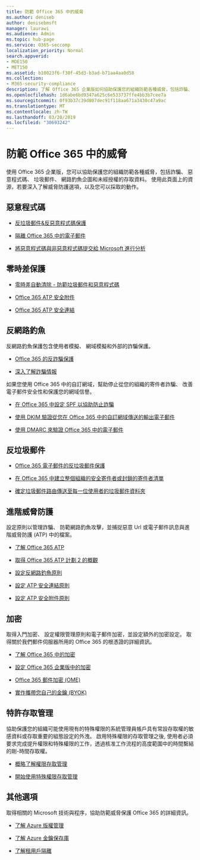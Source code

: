 ```yaml
---
title: 防範 Office 365 中的威脅
ms.author: deniseb
author: denisebmsft
manager: laurawi
ms.audience: Admin
ms.topic: hub-page
ms.service: O365-seccomp
localization_priority: Normal
search.appverid:
- MOE150
- MET150
ms.assetid: b10023f6-f30f-45d3-b3ad-b71aa4aa0d58
ms.collection:
- M365-security-compliance
description: 了解 Office 365 企業版如何協助保護您的組織防範各種威脅，包括詐騙、 惡意程式碼、 垃圾郵件、 網路釣魚企圖和未經授權的存取資料。
ms.openlocfilehash: 1d6abe6bd9347a625c6e533737ffe4bb3b7cee7a
ms.sourcegitcommit: 0f93b37c39d807dec91f118aa671a3430c47a9ac
ms.translationtype: MT
ms.contentlocale: zh-TW
ms.lasthandoff: 03/20/2019
ms.locfileid: "30693242"
---
```

# <a name="protect-against-threats-in-office-365"></a>防範 Office 365 中的威脅

使用 Office 365 企業版，您可以協助保護您的組織防範各種威脅，包括詐騙、 惡意程式碼、 垃圾郵件、 網路釣魚企圖和未經授權的存取資料。 使用此頁面上的資源，若要深入了解威脅防護選項，以及您可以採取的動作。

## <a name="malware"></a>惡意程式碼

- [反垃圾郵件&amp;反惡意程式碼保護](anti-spam-and-anti-malware-protection.md)
    
- [隔離 Office 365 中的電子郵件](quarantine-email-messages.md)
    
- [將惡意程式碼與非惡意程式碼提交給 Microsoft 進行分析](submitting-malware-and-non-malware-to-microsoft-for-analysis.md)

## <a name="zero-day-protection"></a>零時差保護

- [零時差自動清除 - 防範垃圾郵件和惡意程式碼](zero-hour-auto-purge.md)

- [Office 365 ATP 安全附件](atp-safe-attachments.md)

- [Office 365 ATP 安全連結](atp-safe-links.md)

## <a name="anti-phishing"></a>反網路釣魚

反網路釣魚保護包含使用者模擬、 網域模擬和外部的詐騙保護。 

- [Office 365 的反詐騙保護](anti-spoofing-protection.md)

- [深入了解詐騙情報](learn-about-spoof-intelligence.md)

如果您使用 Office 365 中的自訂網域，幫助停止從您的組織的寄件者詐騙、 改善電子郵件安全性和保護您的網域信譽。
  
- [在 Office 365 中設定 SPF 以協助防止詐騙](set-up-spf-in-office-365-to-help-prevent-spoofing.md)
    
- [使用 DKIM 驗證從您在 Office 365 中的自訂網域傳送的輸出電子郵件](use-dkim-to-validate-outbound-email.md)
    
- [使用 DMARC 來驗證 Office 365 中的電子郵件](use-dmarc-to-validate-email.md)

## <a name="anti-spam"></a>反垃圾郵件

- [Office 365 電子郵件的反垃圾郵件保護](anti-spam-protection.md)

- [在 Office 365 中建立整個組織的安全寄件者或封鎖的寄件者清單](create-organization-wide-safe-sender-or-blocked-sender-lists-in-office-365.md)

- [確定垃圾郵件路由傳送至每一位使用者的垃圾郵件資料夾](ensure-that-spam-is-routed-to-each-user-s-junk-email-folder.md)
  
    
## <a name="advanced-threat-protection"></a>進階威脅防護

設定原則以管理詐騙、 防範網路釣魚攻擊，並捕捉惡意 Url 或電子郵件訊息與進階威脅防護 (ATP) 中的檔案。
  
- [了解 Office 365 ATP](office-365-atp.md)

- [取得 Office 365 ATP 計劃 2 的概觀](office-365-ti.md)
    
- [設定反網路釣魚原則](set-up-anti-phishing-policies.md)
    
- [設定 ATP 安全連結原則](set-up-atp-safe-links-policies.md)
    
- [設定 ATP 安全附件原則](set-up-atp-safe-attachments-policies.md)
    
## <a name="encryption"></a>加密

取得入門加密、 設定權限管理原則和電子郵件加密，並設定額外的加密設定。 取得關於我們郵件伺服器所用的 Office 365 的根憑證的詳細資訊。
  
- [了解 Office 365 中的加密](encryption.md)
    
- [設定 Office 365 企業版中的加密](set-up-encryption.md)
    
- [Office 365 郵件加密 (OME)](ome.md)
    
- [實作攜帶您自己的金鑰 (BYOK)](https://docs.microsoft.com/azure/key-vault/key-vault-hsm-protected-keys#implementing-bring-your-own-key-byok-for-azure-key-vault)
        
## <a name="privileged-access-management"></a>特許存取管理

協助保護您的組織可能使用現有的特殊權限的系統管理員帳戶具有常設存取權的敏感資料或存取重要的組態設定的外洩。 啟用特殊權限的存取管理之後, 使用者必須要求完成提升權限和特殊權限的工作，透過核准工作流程的高度範圍中的時間繫結的剛-時間存取權。
  
- [概略了解權限存取管理](privileged-access-management-overview.md)
    
- [開始使用特殊權限存取管理](privileged-access-management-configuration.md)

## <a name="additional-options"></a>其他選項

取得相關的 Microsoft 技術與程序，協助防範威脅保護 Office 365 的詳細資訊。
  
- [了解 Azure 版權管理](https://docs.microsoft.com/information-protection/understand-explore/what-is-azure-rms)
    
- [了解 Azure 金鑰保存庫](https://docs.microsoft.com/azure/key-vault/)
    
- [了解租用戶隔離](http://download.microsoft.com/download/3/F/0/3F0420A2-657B-44B6-B21E-D7BD98A94390/Tenant%20Isolation%20in%20Office%20365.pdf)
    

